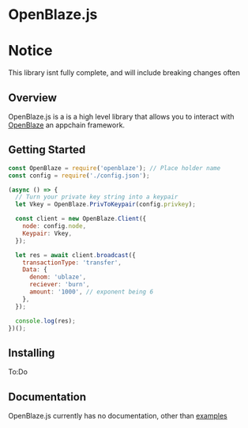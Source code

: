 # OpenBlaze.js

# Notice

This library isnt fully complete, and will include breaking changes often

## Overview

OpenBlaze.js is a is a high level library that allows you to interact with [OpenBlaze](https://github.com/angrymouse/openblaze) an appchain framework.<br>

## Getting Started

```js
const OpenBlaze = require('openblaze'); // Place holder name
const config = require('./config.json');

(async () => {
  // Turn your private key string into a keypair
  let Vkey = OpenBlaze.PrivToKeypair(config.privkey);

  const client = new OpenBlaze.Client({
    node: config.node,
    Keypair: Vkey,
  });

  let res = await client.broadcast({
    transactionType: 'transfer',
    Data: {
      denom: 'ublaze',
      reciever: 'burn',
      amount: '1000', // exponent being 6
    },
  });

  console.log(res);
})();
```

## Installing

To:Do

## Documentation

OpenBlaze.js currently has no documentation, other than [examples](https://github.com/ducksquaddd/OpenBlaze.js/tree/master/examples)
